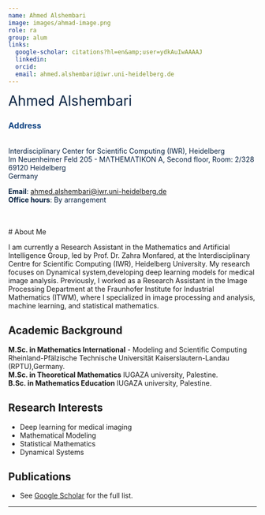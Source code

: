 ```yaml
---
name: Ahmed Alshembari
image: images/ahmad-image.png
role: ra
group: alum
links:
  google-scholar: citations?hl=en&amp;user=ydkAuIwAAAAJ
  linkedin: 
  orcid: 
  email: ahmed.alshembari@iwr.uni-heidelberg.de
---
```

<span style="font-size: 2em; color: #072140;">Ahmed Alshembari</span>


### <span style="color: #114584;">Address</span>

<div style="color: #072140; text-align: left;"> <br>
Interdisciplinary Center for Scientific Computing (IWR), Heidelberg <br>  
Im Neuenheimer Feld 205 - MΛTHEMΛTIKON A, Second floor, Room: 2/328<br> 
69120 Heidelberg <br> 
Germany
</div>

<span style="color: #072140;"><strong>Email</strong>: <a href="mailto:ahmed.alshembari@iwr.uni-heidelberg.de" style="color: #114584;">ahmed.alshembari@iwr.uni-heidelberg.de</a></span>  
<span style="color: #072140;"><strong>Office hours</strong>: By arrangement</span>

<br>
<br>
# About Me

I am currently a Research Assistant in the Mathematics and Artificial Intelligence Group, led by Prof. Dr. Zahra Monfared, at the Interdisciplinary Centre for Scientific Computing (IWR), Heidelberg University. My research focuses on Dynamical system,developing deep learning models for medical image analysis. Previously, I worked as a Research Assistant in the Image Processing Department at the Fraunhofer Institute for Industrial Mathematics (ITWM), where I specialized in image processing and analysis, machine learning, and statistical mathematics.


## Academic Background

**M.Sc. in Mathematics International**  - Modeling and Scientific Computing Rheinland-Pfälzische Technische Universität Kaiserslautern-Landau (RPTU),Germany.<br> 
**M.Sc. in Theoretical Mathematics**   IUGAZA university, Palestine.<br> 
**B.Sc. in Mathematics Education**  IUGAZA university, Palestine.<br> 


## Research Interests

- Deep learning for medical imaging<br> 
- Mathematical Modeling<br> 
- Statistical Mathematics<br> 
- Dynamical Systems<br> 

## Publications
- See [Google Scholar](https://scholar.google.com/citations?hl=en&amp;user=ydkAuIwAAAAJ) for the full list.
---
